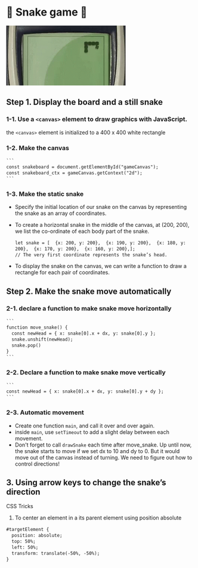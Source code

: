 # :snake: Snake game :snake:
![snake gif](./snake-nokia.gif)
## Step 1. Display the board and a still snake
### 1-1. Use a `<canvas>` element to draw graphics with JavaScript.
the `<canvas>` element is initialized to a 400 x 400 white rectangle
### 1-2. Make the canvas
    ```
    const snakeboard = document.getElementById("gameCanvas");
    const snakeboard_ctx = gameCanvas.getContext("2d");
    ```
### 1-3. Make the static snake
 - Specify the initial location of our snake on the canvas by representing the snake as an array of coordinates.
 - To create a horizontal snake in the middle of the canvas, at (200, 200), we list the co-ordinate of each body part of the snake.
    ```
    let snake = [  {x: 200, y: 200},  {x: 190, y: 200},  {x: 180, y: 200},  {x: 170, y: 200},  {x: 160, y: 200},];
    // The very first coordinate represents the snake’s head.
    ```
    
- To display the snake on the canvas, we can write a function to draw a rectangle for each pair of coordinates.

## Step 2. Make the snake move automatically
### 2-1. declare a function to make snake move horizontally 
    ```
    function move_snake() {
      const newHead = { x: snake[0].x + dx, y: snake[0].y };
      snake.unshift(newHead);
      snake.pop()
    }
    ```
### 2-2. Declare a function to make snake move vertically
    ```
    const newHead = { x: snake[0].x + dx, y: snake[0].y + dy };
    ```
### 2-3. Automatic movement
- Create one function `main`, and call it over and over again.
- inside `main`, use `setTimeout` to add a slight delay between each movement.
- Don't forget to call `drawSnake` each time after move_snake.
Up until now, the snake starts to move if we set dx to 10 and dy to 0. But it would move out of the canvas instead of turning. We need to figure out how to control directions!

## 3. Using arrow keys to change the snake’s direction





CSS Tricks
1. To center an element in a its parent element using position absolute
```
#targetElement {
  position: absolute;
  top: 50%;
  left: 50%;
  transform: translate(-50%, -50%); 
}
```